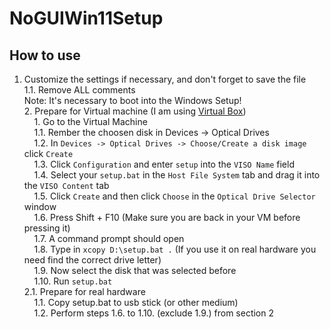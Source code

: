 # NoGUIWin11Setup

## How to use
1. Customize the settings if necessary, and don't forget to save the file\
1.1. Remove ALL comments\
Note: It's necessary to boot into the Windows Setup!\
2\. Prepare for Virtual machine (I am using [Virtual Box](https://www.virtualbox.org/))\
    1. Go to the Virtual Machine\
    1.1. Rember the choosen disk in Devices -> Optical Drives\
    1.2. In ```Devices -> Optical Drives -> Choose/Create a disk image``` click ```Create```\
    1.3. Click ```Configuration``` and enter ```setup``` into the ```VISO Name``` field\
    1.4. Select your ```setup.bat``` in the ```Host File System``` tab and drag it into the ```VISO Content``` tab\
    1.5. Click ```Create``` and then click ```Choose``` in the ```Optical Drive Selector``` window\
    1.6. Press Shift + F10 (Make sure you are back in your VM before pressing it)\
    1.7. A command prompt should open\
    1.8. Type in ```xcopy D:\setup.bat .``` (If you use it on real hardware you need find the correct drive letter)\
    1.9. Now select the disk that was selected before\
    1.10. Run ```setup.bat```\
2.1. Prepare for real hardware\
    1.1. Copy setup.bat to usb stick (or other medium)\
    1.2. Perform steps 1.6. to 1.10. (exclude 1.9.) from section 2

